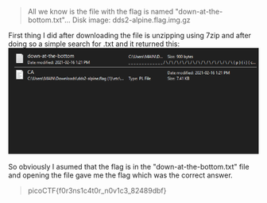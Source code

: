 >All we know is the file with the flag is named "down-at-the-bottom.txt"... Disk image: dds2-alpine.flag.img.gz

First thing I did after downloading the file is unzipping using 7zip and after doing so a simple search for .txt and it returned this:
![this:](Images/SearchTxt.png)

So obviously I asumed that the flag is in the "down-at-the-bottom.txt" file and opening the file gave me the flag which was the correct answer.

> picoCTF{f0r3ns1c4t0r_n0v1c3_82489dbf} 